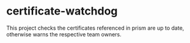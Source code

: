 # certificate-watchdog

This project checks the certificates referenced in prism are up to date, otherwise warns the respective team owners.